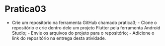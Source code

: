 # Pratica03
- Crie um repositório na ferramenta GitHub chamado pratica3; - Clone o repositório e crie dentro dele um projeto Flutter pela ferramenta Android Studio; - Envie os arquivos do projeto para o repositório; - Adicione o link do repositório na entrega desta atividade.
